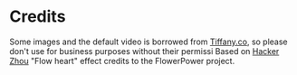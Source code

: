 # Credits
Some images and the default video is borrowed from [Tiffany.co](http://tiffany.com), 
so please don't use for business purposes without their permissi
Based on [Hacker Zhou](http://hackerzhou.me)
"Flow heart" effect credits to the FlowerPower project.
